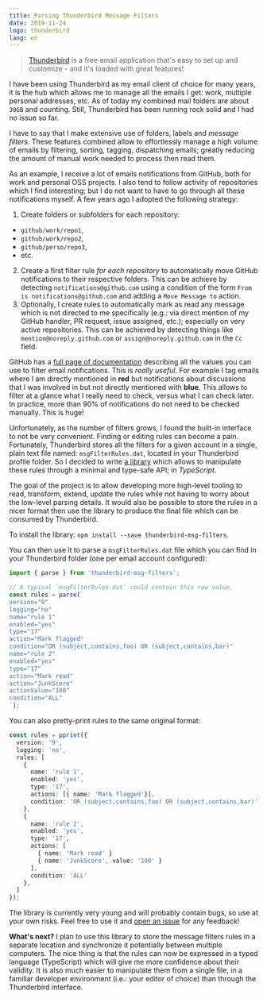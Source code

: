 ```yaml
---
title: Parsing Thunderbird Message Filters
date: 2019-11-24
logo: thunderbird
lang: en
---
```


> [Thunderbird](https://www.thunderbird.net/) is a free email application that's
> easy to set up and customize - and it's loaded with great features!

I have been using Thunderbird as my email client of choice for many years, it
is the hub which allows me to manage all the emails I get: work, multiple
personal addresses, etc. As of today my combined mail folders are about `30GB`
and counting. Still, Thunderbird has been running rock solid and I had no issue
so far.

I have to say that I make extensive use of folders, labels and *message
filters*. These features combined allow to effortlessly manage a high volume of
emails by filtering, sorting, tagging, dispatching emails; greatly reducing the
amount of manual work needed to process then read them.

As an example, I receive a lot of emails notifications from GitHub, both for work and personal
OSS projects. I also tend to follow activity of repositories which I find
interesting; but I do not want to have to go through all these notifications
myself. A few years ago I adopted the following strategy:

1. Create folders or subfolders for each repository:
  * `github/work/repo1`,
  * `github/work/repo2`,
  * `github/perso/repo3`,
  * etc.
2. Create a first filter rule *for each repository* to automatically move
   GitHub notifications to their respective folders. This can be achieve by
   detecting `notifications@github.com` using a condition of the form `From is
   notifications@github.com` and adding a `Move Message to` action.
3. Optionally, I create rules to automatically mark as read any
   message which is not directed to me specifically (e.g.: via direct mention
   of my GitHub handler, PR request, issue assigned, etc.); especially on very
   active repositories. This can be achieved by detecting things like
   `mention@noreply.github.com` or `assign@noreply.github.com` in the `Cc`
   field.

GitHub has a [full page of documentation](https://help.github.com/en/github/receiving-notifications-about-activity-on-github/about-email-notifications)
describing all the values you can use to filter email notifications. This is
*really useful*. For example I tag emails where I am directly mentioned in
**red** but notifications about discussions that I was involved in but not
directly mentioned with **blue**. This allows to filter at a glance what I
really need to check, versus what I can check later. In practice, more than 90%
of notifications do not need to be checked manually. This is huge!

Unfortunately, as the number of filters grows, I found the built-in interface
to not be very convenient. Finding or editing rules can become a pain.
Fortunately, Thunderbird stores all the filters for a given account in a
single, plain text file named: `msgFilterRules.dat`, located in your
Thunderbird profile folder. So I decided to write [a
library](https://github.com/remusao/thunderbird-msg-filters) which allows to
manipulate these rules through a minimal and type-safe API; in *TypeScript*.

The goal of the project is to allow developing more high-level tooling to
read, transform, extend, update the rules while not having to worry about the
low-level parsing details. It would also be possible to store the rules in a
nicer format then use the library to produce the final file which can be
consumed by Thunderbird.

To install the library: `npm install --save thunderbird-msg-filters`.

You can then use it to parse a `msgFilterRules.dat` file which you can find in
your Thunderbird folder (one per email account configured):

```typescript
import { parse } from 'thunderbird-msg-filters';

// A typical `msgFilterRules.dat` could contain this raw value.
const rules = parse(`
version="9"
logging="no"
name="rule 1"
enabled="yes"
type="17"
action="Mark flagged"
condition="OR (subject,contains,foo) OR (subject,contains,bar)"
name="rule 2"
enabled="yes"
type="17"
action="Mark read"
action="JunkScore"
actionValue="100"
condition="ALL"
`);
```

You can also pretty-print rules to the same original format:

```typescript
const rules = pprint({
  version: '9',
  logging: 'no',
  rules: [
    {
      name: 'rule 1',
      enabled: 'yes',
      type: '17',
      actions: [{ name: 'Mark flagged'}],
      condition: 'OR (subject,contains,foo) OR (subject,contains,bar)'
    },
    {
      name: 'rule 2',
      enabled: 'yes',
      type: '17',
      actions: [
        { name: 'Mark read' }
        { name: 'JunkScore', value: '100' }
      ],
      condition: 'ALL'
    },
  ]
});
```

The library is currently very young and will probably contain bugs, so use at
your own risks. Feel free to use it and [open an issue](https://github.com/remusao/thunderbird-msg-filters/issues/new)
for any feedback!

**What's next?** I plan to use this library to store the message filters rules
in a separate location and synchronize it potentially between multiple
computers. The nice thing is that the rules can now be expressed in a typed
language (TypeScript) which will give me more confidence about their validity.
It is also much easier to manipulate them from a single file, in a familiar
developer environment (i.e.: your editor of choice) than through the
Thunderbird interface.
